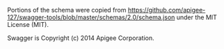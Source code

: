 Portions of the schema were copied from
https://github.com/apigee-127/swagger-tools/blob/master/schemas/2.0/schema.json
under the MIT License (MIT).

Swagger is Copyright (c) 2014 Apigee Corporation.

